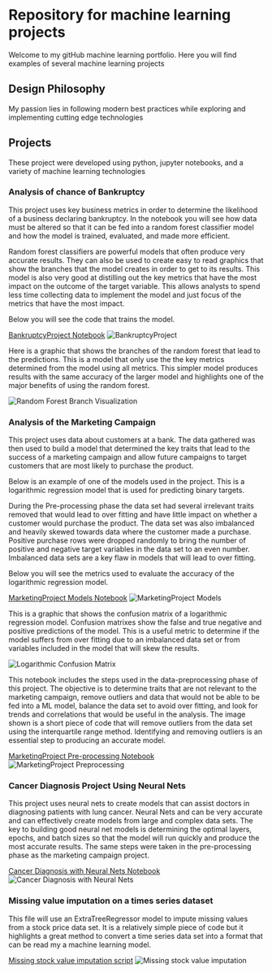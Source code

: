 # Repository for machine learning projects
Welcome to my gitHub machine learning portfolio. Here you will find examples of several machine learning projects 

## Design Philosophy

My passion lies in following modern best practices while exploring and implementing cutting edge technologies

## Projects

These project were developed using python, jupyter notebooks, and a variety of machine learning technologies

### Analysis of chance of Bankruptcy 

This project uses key business metrics in order to determine the likelihood of a business declaring bankruptcy. In the notebook you will see how data must be altered so that it can be fed into a random forest classifier model and how the model is trained, evaluated, and made more efficient.

Random forest classifiers are powerful models that often produce very accurate results. They can also be used to create easy to read graphics that show the branches that the model creates in order to get to its results. This model is also very good at distilling out the key metrics that have the most impact on the outcome of the target variable. This allows analysts to spend less time collecting data to implement the model and just focus of the metrics that have the most impact. 

Below you will see the code that trains the model.

[BankruptcyProject Notebook](BankruptcyProject.ipynb)
![BankruptcyProject](public/BankruptcyProject.jpg)

Here is a graphic that shows the branches of the random forest that lead to the predictions. This is a model that only use the the key metrics determined from the model using all metrics. This simpler model produces results with the same accuracy of the larger model and highlights one of the major benefits of using the random forest.

![Random Forest Branch Visualization](public/BankruptcyProjectForestBranchGraphic.JPG)

### Analysis of the Marketing Campaign

This project uses data about customers at a bank. The data gathered was then used to build a model that determined the key traits that lead to the success of a marketing campaign and allow future campaigns to target customers that are most likely to purchase the product.

Below is an example of one of the models used in the project. This is a logarithmic regression model that is used for predicting binary targets.
 
During the Pre-processing phase the data set had several irrelevant traits removed that would lead to over fitting and have little impact on whether a customer would purchase the product. The data set was also imbalanced and heavily skewed towards data where the customer made a purchase. Positive purchase rows were dropped randomly to bring the number of positive and negative target variables in the data set to an even number. Imbalanced data sets are a key flaw in models that will lead to over fitting. 

Below you will see the metrics used to evaluate the accuracy of the logarithmic regression model.  

[MarketingProject Models Notebook](MarketingProjectModels.ipynb)
![MarketingProject Models](public/MarketingProjectModel.jpg)

This is a graphic that shows the confusion matrix of a logarithmic regression model. Confusion matrixes show the false and true negative and positive predictions of the model. This is a useful metric to determine if the model suffers from over fitting due to an imbalanced data set or from variables included in the model that will skew the results. 

![Logarithmic Confusion Matrix](public/confusionMartixMarketingLogReg.jpg)


This notebook includes the steps used in the data-preprocessing phase of this project. The objective is to determine traits that are not relevant to the marketing campaign, remove outliers and data that would not be able to be fed into a ML model, balance the data set to avoid over fitting, and look for trends and correlations that would be useful in the analysis. The image shown is a short piece of code that will remove outliers from the data set using the interquartile range method. Identifying and removing outliers is an essential step to producing an accurate model. 

[MarketingProject Pre-processing Notebook](MarketingProjectPre-Precessing.ipynb)
![MarketingProject Preprocessing](public/MarketingProjectPre-processing.JPG)

### Cancer Diagnosis Project Using Neural Nets

This project uses neural nets to create models that can assist doctors in diagnosing patients with lung cancer. Neural Nets and can be very accurate and can effectively create models from large and complex data sets. The key to building good neural net models is determining the optimal layers, epochs, and batch sizes so that the model will run quickly and produce the most accurate results. The same steps were taken in the pre-processing phase as the marketing campaign project.

[Cancer Diagnosis with Neural Nets Notebook](CancerDiagnosisWithNeuralNet.ipynb)
![Cancer Diagnosis with Neural Nets](public/NeuralNetProject.jpg)

### Missing value imputation on a times series dataset

This file will use an ExtraTreeRegressor model to impute missing values from a stock price data set. It is a relatively simple piece of code but it highlights a great method to convert a time series data set into a format that can be read my a machine learning model. 

[Missing stock value imputation script](missingStockImputation.py)
![Missing stock value imputation](public/stockImputation.jpg)



